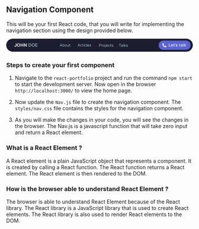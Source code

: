 ## Navigation Component

This will be your first React code, that you will write for implementing the navigation section using the design provided below.

![Navigation Design](designs/nav.png)

### Steps to create your first component

1. Navigate to the `react-portfolio` project and run the command `npm start` to start the development server. Now open in the browser `http://localhost:3000/` to view the home page.

2. Now update the `Nav.js` file to create the navigation component. The `styles/nav.css` file contains the styles for the navigation component.

3. As you will make the changes in your code, you will see the changes in the browser. The Nav.js is a javascript function that will take zero input and return a React element.

### What is a React Element ?

A React element is a plain JavaScript object that represents a component. It is created by calling a React function. The React function returns a React element. The React element is then rendered to the DOM.

### How is the browser able to understand React Element ?

The browser is able to understand React Element because of the React library. The React library is a JavaScript library that is used to create React elements. The React library is also used to render React elements to the DOM.
